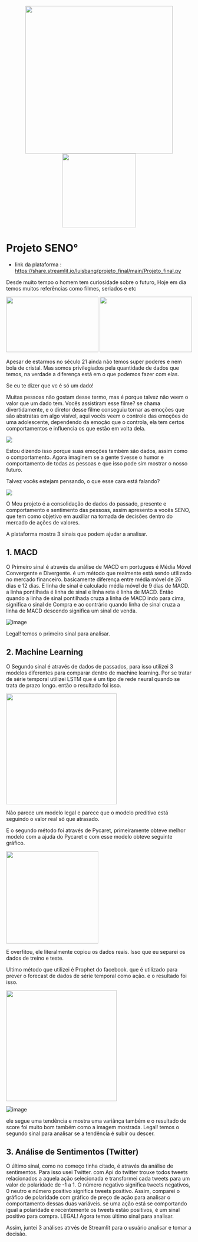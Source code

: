    <p align="center">
<img src=https://user-images.githubusercontent.com/79090589/119140306-5e5cfb00-ba1a-11eb-977b-14d97c56c9b8.png width='400' > <img src=https://user-images.githubusercontent.com/79090589/114392695-816cd300-9b6f-11eb-8b13-16c9465707fb.png width='200' >  

# Projeto SENO°
  - link da plataforma : https://share.streamlit.io/luisbang/projeto_final/main/Projeto_final.py

  
Desde muito tempo o homem tem curiosidade sobre o futuro,
Hoje em dia temos muitos referências como filmes, seriados e etc

<img src="https://cdn.meutimao.com.br/_upload/forumtopico/2020/12/03/DeLorean_Arrival.gif" width="250" height="150" /> <img src="https://super.abril.com.br/wp-content/uploads/2018/03/visoes.gif" width="250" height="150">

Apesar de estarmos no século 21 ainda não temos super poderes e nem bola de cristal. Mas somos privilegiados pela quantidade de dados que temos, na verdade a diferença está em o que podemos fazer com elas.  

Se eu te dizer que vc é só um dado!

Muitas pessoas não gostam desse termo, mas é porque talvez não veem o valor que um dado tem.
Vocês assistiram esse filme? se chama divertidamente, e o diretor desse filme conseguiu tornar as emoções que são abstratas em algo visível, aqui vocês veem o controle das emoções de uma adolescente, dependendo da emoção que o controla, ela tem certos comportamentos e influencia os que estão em volta dela.

<img src="https://i.makeagif.com/media/7-18-2017/EpkdfL.gif">

Estou dizendo isso porque suas emoções também são dados, assim como o comportamento. 
Agora imaginem se a gente tivesse o humor e comportamento de todas as pessoas e que isso pode sim mostrar o nosso futuro.

Talvez vocês estejam pensando, o que esse cara está falando?

<img src="https://cms.hostelworld.com/hwblog/wp-content/uploads/sites/2/2017/11/giphy-64.gif">

O Meu projeto é a consolidação de dados do passado, presente e comportamento e sentimento das pessoas, assim apresento a vocês SENO, que tem como objetivo em auxiliar na tomada de decisões dentro do mercado de ações de valores.
  
A plataforma mostra 3 sinais que podem ajudar a analisar.


## 1. MACD
  
  O Primeiro sinal é através da análise de MACD em portugues é Média Móvel Convergente e Divergente. é um método que realmente está sendo utilizado no mercado financeiro. basicamente diferença entre média móvel de 26 dias e 12 dias. E linha de sinal é calculado média móvel de 9 dias de MACD. a linha pontilhada é linha de sinal e linha reta é linha de MACD. Então quando a linha de sinal pontilhada cruza a linha de MACD indo para cima, significa o sinal de Compra e ao contrário quando linha de sinal cruza a linha de MACD descendo significa um sinal de venda. 

![image](https://user-images.githubusercontent.com/79090589/119143667-438c8580-ba1e-11eb-8bcc-1622f2d41cc4.png)
  
  Legal! temos o primeiro sinal para analisar.
  
## 2. Machine Learning
  
  O Segundo sinal é através de dados de passados, para isso utilizei 3 modelos diferentes para comparar dentro de machine learning.
Por se tratar de série temporal utilizei LSTM que é um tipo de rede neural quando se trata de prazo longo. então o resultado foi isso. 
  
<img src="https://user-images.githubusercontent.com/79090589/119144695-4cca2200-ba1f-11eb-9873-1080b8f6575f.png" width="300">
  
  Não parece um modelo legal e parece que o modelo preditivo está seguindo o valor real só que atrasado. 
  
  E o segundo método foi através de Pycaret, primeiramente obteve melhor modelo com a ajuda do Pycaret e com esse modelo obteve seguinte gráfico. 

  <img src="https://user-images.githubusercontent.com/79090589/119145438-045f3400-ba20-11eb-9daf-81cf5f2a0acd.png" witdth="100" height="250">
  
  E overfitou, ele literalmente copiou os dados reais. Isso que eu separei os dados de treino e teste.
  
  Ultimo método que utilizei é Prophet do facebook. que é utilizado para prever o forecast de dados de série temporal como ação. e o resultado foi isso.
 
  <img src="https://user-images.githubusercontent.com/79090589/119145946-86e7f380-ba20-11eb-9ba5-ef5b8728361d.png" witdth="250" height="300">

  ![image](https://user-images.githubusercontent.com/79090589/119146309-e0502280-ba20-11eb-9855-8c8b411847e2.png)

  ele segue uma tendência e mostra uma variânça também e o resultado de score foi muito bom também como a imagem mostrada. Legal! temos o segundo sinal para analisar se a tendência é subir ou descer.

  
  ## 3. Análise de Sentimentos (Twitter)
  
  O último sinal, como no começo tinha citado, é através da análise de sentimentos. Para isso usei Twitter. com Api do twitter trouxe todos tweets relacionados a aquela ação selecionada e transformei cada tweets para um valor de polaridade de -1 a 1. O número negativo significa tweets negativos, 0 neutro e número positivo significa tweets positivo. Assim, comparei o gráfico de polaridade com gráfico de preço de ação para analisar o comportamento dessas duas variáveis. se uma ação está se comportando igual a polaridade e recentemente os tweets estão positivos, é um sinal positivo para compra.
LEGAL! Agora temos último sinal para analisar. 


Assim, juntei 3 análises atrvés de Streamlit para o usuário analisar e tomar a decisão.
